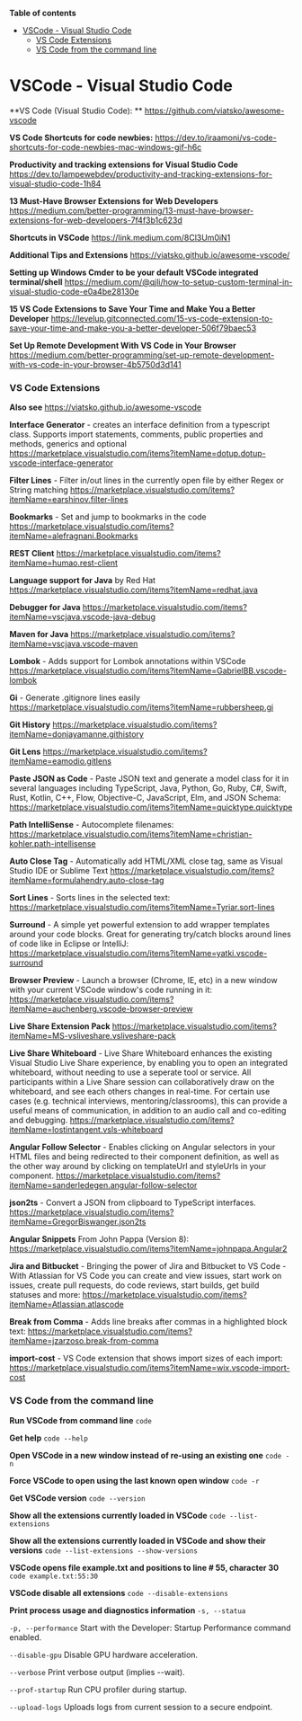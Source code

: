 **Table of contents**
- [VSCode - Visual Studio Code](#vscode---visual-studio-code)
    - [VS Code Extensions](#vs-code-extensions)
    - [VS Code from the command line](#vs-code-from-the-command-line)
# VSCode - Visual Studio Code

**VS Code (Visual Studio Code): **
https://github.com/viatsko/awesome-vscode

**VS Code Shortcuts for code newbies:**
https://dev.to/iraamoni/vs-code-shortcuts-for-code-newbies-mac-windows-gif-h6c

**Productivity and tracking extensions for Visual Studio Code**
https://dev.to/lampewebdev/productivity-and-tracking-extensions-for-visual-studio-code-1h84

**13 Must-Have Browser Extensions for Web Developers**
https://medium.com/better-programming/13-must-have-browser-extensions-for-web-developers-7f4f3b1c623d

**Shortcuts in VSCode**
https://link.medium.com/8Cl3Um0iN1

**Additional Tips and Extensions**
https://viatsko.github.io/awesome-vscode/

**Setting up Windows Cmder to be your default VSCode integrated terminal/shell**
https://medium.com/@qjli/how-to-setup-custom-terminal-in-visual-studio-code-e0a4be28130e

**15 VS Code Extensions to Save Your Time and Make You a Better Developer**
https://levelup.gitconnected.com/15-vs-code-extension-to-save-your-time-and-make-you-a-better-developer-506f79baec53

**Set Up Remote Development With VS Code in Your Browser**
https://medium.com/better-programming/set-up-remote-development-with-vs-code-in-your-browser-4b5750d3d141


### VS Code Extensions 

**Also see**
https://viatsko.github.io/awesome-vscode

**Interface Generator** - creates an interface definition from a typescript class. Supports import statements, comments, public properties and methods, generics and optional
https://marketplace.visualstudio.com/items?itemName=dotup.dotup-vscode-interface-generator

**Filter Lines** - Filter in/out lines in the currently open file by either Regex or String matching
https://marketplace.visualstudio.com/items?itemName=earshinov.filter-lines

**Bookmarks** - Set and jump to bookmarks in the code
https://marketplace.visualstudio.com/items?itemName=alefragnani.Bookmarks

**REST Client**
https://marketplace.visualstudio.com/items?itemName=humao.rest-client

**Language support for Java** by Red Hat
https://marketplace.visualstudio.com/items?itemName=redhat.java

**Debugger for Java**
https://marketplace.visualstudio.com/items?itemName=vscjava.vscode-java-debug

**Maven for Java**
https://marketplace.visualstudio.com/items?itemName=vscjava.vscode-maven

**Lombok** - Adds support for Lombok annotations within VSCode
https://marketplace.visualstudio.com/items?itemName=GabrielBB.vscode-lombok

**Gi** - Generate .gitignore lines easily
https://marketplace.visualstudio.com/items?itemName=rubbersheep.gi 

**Git History**
https://marketplace.visualstudio.com/items?itemName=donjayamanne.githistory

**Git Lens**
https://marketplace.visualstudio.com/items?itemName=eamodio.gitlens

**Paste JSON as Code** - Paste JSON text and generate a model class for it in several languages including TypeScript, Java, Python, Go, Ruby, C#, Swift, Rust, Kotlin, C++, Flow, Objective-C, JavaScript, Elm, and JSON Schema:
https://marketplace.visualstudio.com/items?itemName=quicktype.quicktype

**Path IntelliSense** - Autocomplete filenames:
https://marketplace.visualstudio.com/items?itemName=christian-kohler.path-intellisense

**Auto Close Tag** - Automatically add HTML/XML close tag, same as Visual Studio IDE or Sublime Text
https://marketplace.visualstudio.com/items?itemName=formulahendry.auto-close-tag

**Sort Lines** - Sorts lines in the selected text:
https://marketplace.visualstudio.com/items?itemName=Tyriar.sort-lines

**Surround** - A simple yet powerful extension to add wrapper templates around your code blocks.  Great for generating try/catch blocks around lines of code like in Eclipse or IntelliJ:
https://marketplace.visualstudio.com/items?itemName=yatki.vscode-surround

**Browser Preview** - Launch a browser (Chrome, IE, etc) in a new window with your current VSCode window's code running in it:
https://marketplace.visualstudio.com/items?itemName=auchenberg.vscode-browser-preview

**Live Share Extension Pack**
https://marketplace.visualstudio.com/items?itemName=MS-vsliveshare.vsliveshare-pack

**Live Share Whiteboard** - Live Share Whiteboard enhances the existing Visual Studio Live Share experience, by enabling you to open an integrated whiteboard, without needing to use a seperate tool or service. All participants within a Live Share session can collaboratively draw on the whiteboard, and see each others changes in real-time. For certain use cases (e.g. technical interviews, mentoring/classrooms), this can provide a useful means of communication, in addition to an audio call and co-editing and debugging.
https://marketplace.visualstudio.com/items?itemName=lostintangent.vsls-whiteboard

**Angular Follow Selector** - Enables clicking on Angular selectors in your HTML files and being redirected to their component definition, as well as the other way around by clicking on templateUrl and styleUrls in your component.
https://marketplace.visualstudio.com/items?itemName=sanderledegen.angular-follow-selector

**json2ts** - Convert a JSON from clipboard to TypeScript interfaces.
https://marketplace.visualstudio.com/items?itemName=GregorBiswanger.json2ts

**Angular Snippets** From John Pappa (Version 8):
https://marketplace.visualstudio.com/items?itemName=johnpapa.Angular2

**Jira and Bitbucket** - Bringing the power of Jira and Bitbucket to VS Code - With Atlassian for VS Code you can create and view issues, start work on issues, create pull requests, do code reviews, start builds, get build statuses and more:
https://marketplace.visualstudio.com/items?itemName=Atlassian.atlascode

**Break from Comma** - Adds line breaks after commas in a highlighted block text:
https://marketplace.visualstudio.com/items?itemName=jzarzoso.break-from-comma

**import-cost** - VS Code extension that shows import sizes of each import:
https://marketplace.visualstudio.com/items?itemName=wix.vscode-import-cost


### VS Code from the command line

**Run VSCode from command line**
`code`

**Get help**
`code --help`

**Open VSCode in a new window instead of re-using an existing one**
`code -n`

**Force VSCode to open using the last known open window**
`code -r`

**Get VSCode version**
`code --version`

**Show all the extensions currently loaded in VSCode**
`code --list-extensions`

**Show all the extensions currently loaded in VSCode and show their versions**
`code --list-extensions --show-versions`

**VSCode opens file example.txt and positions to line # 55, character 30**
`code example.txt:55:30`

**VSCode disable all extensions**
`code --disable-extensions`

**Print process usage and diagnostics information**
`-s, --statua`

`-p, --performance`	Start with the Developer: Startup Performance command enabled.

`--disable-gpu`	Disable GPU hardware acceleration.

`--verbose`	Print verbose output (implies --wait).

`--prof-startup`	Run CPU profiler during startup.

`--upload-logs`	Uploads logs from current session to a secure endpoint.